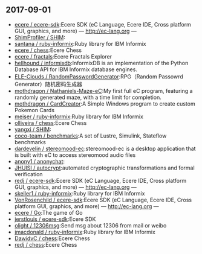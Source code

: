 ## 2017-09-01

* [ecere / ecere-sdk](https://github.com/ecere/ecere-sdk):Ecere SDK (eC Language, Ecere IDE, Cross platform GUI, graphics, and more) — http://ec-lang.org —
* [ShimProfiler / SHIM](https://github.com/ShimProfiler/SHIM):
* [santana / ruby-informix](https://github.com/santana/ruby-informix):Ruby library for IBM Informix
* [ecere / chess](https://github.com/ecere/chess):Ecere Chess
* [ecere / fractals](https://github.com/ecere/fractals):Ecere Fractals Explorer
* [hellhound / informixdb](https://github.com/hellhound/informixdb):InformixDB is an implementation of the Python Database API for IBM Informix database engines.
* [ELE-Clouds / RandomPasswordGenerator](https://github.com/ELE-Clouds/RandomPasswordGenerator):RPG（Random Passowrd Generator）随机密码生成器
* [mothdragon / Nathaniels-Maze-eC](https://github.com/mothdragon/Nathaniels-Maze-eC):My first full eC program, featuring a randomly generated maze, with a time limit for completion.
* [mothdragon / CardCreator](https://github.com/mothdragon/CardCreator):A Simple Windows program to create custom Pokemon Cards
* [meiser / ruby-informix](https://github.com/meiser/ruby-informix):Ruby library for IBM Informix
* [olliveira / chess](https://github.com/olliveira/chess):Ecere Chess
* [yangxi / SHIM](https://github.com/yangxi/SHIM):
* [coco-team / benchmarks](https://github.com/coco-team/benchmarks):A set of Lustre, Simulink, Stateflow benchmarks
* [dardevelin / stereomood-ec](https://github.com/dardevelin/stereomood-ec):stereomood-ec is a desktop application that is built with eC to access stereomood audio files
* [anony1 / anonychat](https://github.com/anony1/anonychat):
* [JHUISI / autocrypt](https://github.com/JHUISI/autocrypt):automated cryptographic transformations and formal verification
* [redj / ecere-sdk](https://github.com/redj/ecere-sdk):Ecere SDK (eC Language, Ecere IDE, Cross platform GUI, graphics, and more) — http://ec-lang.org —
* [skeller1 / ruby-informix](https://github.com/skeller1/ruby-informix):Ruby library for IBM Informix
* [VonRosenchild / ecere-sdk](https://github.com/VonRosenchild/ecere-sdk):Ecere SDK (eC Language, Ecere IDE, Cross platform GUI, graphics, and more) — http://ec-lang.org —
* [ecere / Go](https://github.com/ecere/Go):The game of Go
* [jerstlouis / ecere-sdk](https://github.com/jerstlouis/ecere-sdk):Ecere SDK
* [olight / 12306msg](https://github.com/olight/12306msg):Send msg about 12306 from mail or weibo
* [jmacdonald / ruby-informix](https://github.com/jmacdonald/ruby-informix):Ruby library for IBM Informix
* [DawidvC / chess](https://github.com/DawidvC/chess):Ecere Chess
* [redj / chess](https://github.com/redj/chess):Ecere Chess

